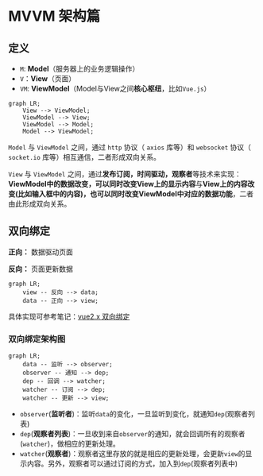 # MVVM 架构篇

## 定义

* `M`: **Model**（服务器上的业务逻辑操作）
* `V`：**View**（页面）
* `VM`: **ViewModel**（Model与View之间**核心枢纽**，比如`Vue.js`）

``` mermaid
graph LR;
    View --> ViewModel;
    ViewModel --> View;
    ViewModel --> Model;
    Model --> ViewModel;
```

`Model` 与 `ViewModel` 之间，通过 `http` 协议（ `axios` 库等）和 `websocket` 协议（ `socket.io` 库等）相互通信，二者形成双向关系。

`View` 与 `ViewModel` 之间，通过**发布订阅，时间驱动，观察者**等技术来实现：**ViewModel中的数据改变，可以同时改变View上的显示内容**与**View上的内容改变(比如输入框中的内容)，也可以同时改变ViewModel中对应的数据功能**，二者由此形成双向关系。

## 双向绑定

**正向：** 数据驱动页面

**反向：** 页面更新数据

``` mermaid
graph LR;
    view -- 反向 --> data;
    data -- 正向 --> view;
```

具体实现可参考笔记：[vue2.x 双向绑定](../../../Web/Vue2/原理篇/双向绑定/README.md)

### 双向绑定架构图

``` mermaid
graph LR;
    data -- 监听 --> observer;
    observer -- 通知 --> dep;
    dep -- 回调 --> watcher;
    watcher -- 订阅 --> dep;
    watcher -- 更新 --> view;
```

* `observer`(**监听者**)：监听`data`的变化，一旦监听到变化，就通知`dep`(观察者列表)
* `dep`(**观察者列表**)：一旦收到来自`observer`的通知，就会回调所有的观察者(`watcher`)，做相应的更新处理。
* `watcher`(**观察者**)：观察者这里存放的就是相应的更新处理，会更新`view`的显示内容。另外，观察者可以通过订阅的方式，加入到`dep`(观察者列表中)
